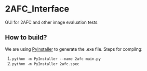# 2AFC_Interface
GUI for 2AFC and other image evaluation tests


## How to build?

We are using [PyInstaller](https://www.pyinstaller.org/) to generate the .exe file. Steps for compilng:

1. `python -m PyInstaller --name 2afc main.py`
2. `python -m PyInstaller 2afc.spec`
